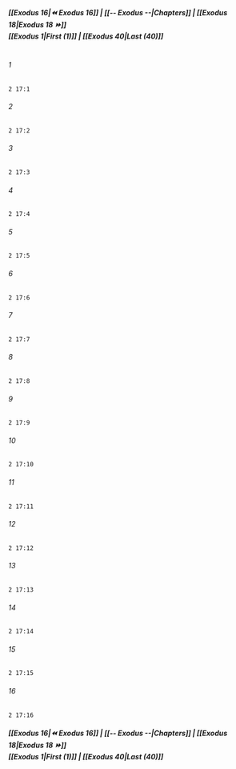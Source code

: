 
##### **[[Exodus 16|⏪ Exodus 16]] | [[-- Exodus --|Chapters]] | [[Exodus 18|Exodus 18 ⏩]]**<br>**[[Exodus 1|First (1)]] | [[Exodus 40|Last (40)]]**<br><br>

###### 1
``` verse
2 17:1
```
###### 2
``` verse
2 17:2
```
###### 3
``` verse
2 17:3
```
###### 4
``` verse
2 17:4
```
###### 5
``` verse
2 17:5
```
###### 6
``` verse
2 17:6
```
###### 7
``` verse
2 17:7
```
###### 8
``` verse
2 17:8
```
###### 9
``` verse
2 17:9
```
###### 10
``` verse
2 17:10
```
###### 11
``` verse
2 17:11
```
###### 12
``` verse
2 17:12
```
###### 13
``` verse
2 17:13
```
###### 14
``` verse
2 17:14
```
###### 15
``` verse
2 17:15
```
###### 16
``` verse
2 17:16
```

##### **[[Exodus 16|⏪ Exodus 16]] | [[-- Exodus --|Chapters]] | [[Exodus 18|Exodus 18 ⏩]]**<br>**[[Exodus 1|First (1)]] | [[Exodus 40|Last (40)]]**
